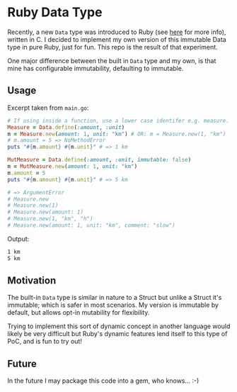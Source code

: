 # Ruby Data Type

Recently, a new `Data` type was introduced to Ruby (see [here](https://dev.to/baweaver/new-in-ruby-32-datadefine-2819) for more info), written in C. I decided to implement my own version of this immutable Data type in pure Ruby, just for fun. This repo is the result of that experiment.

One major difference between the built in `Data` type and my own, is that mine has configurable immutability, defaulting to immutable.

## Usage

Excerpt taken from `main.go`:

```ruby
# If using inside a function, use a lower case identifer e.g. measure.
Measure = Data.define(:amount, :unit)
m = Measure.new(amount: 1, unit: "km") # OR: m = Measure.new(1, "km")
# m.amount = 5 => NoMethodError
puts "#{m.amount} #{m.unit}" # => 1 km

MutMeasure = Data.define(:amount, :unit, immutable: false)
m = MutMeasure.new(amount: 1, unit: "km")
m.amount = 5
puts "#{m.amount} #{m.unit}" # => 5 km

# => ArgumentError
# Measure.new
# Measure.new(1)
# Measure.new(amount: 1)
# Measure.new(1, "km", "h")
# Measure.new(amount: 1, unit: "km", comment: "slow")
```

Output:

```sh
1 km
5 km
```

## Motivation

The built-in `Data` type is similar in nature to a Struct but unlike a Struct it's immutable; which is safer in most scenarios. My version is immutable by default, but allows opt-in mutability for flexibility.

Trying to implement this sort of dynamic concept in another language would likely be very difficult but Ruby's dynamic features lend itself to this type of PoC, and is fun to try out!

## Future

In the future I may package this code into a gem, who knows... :-)

